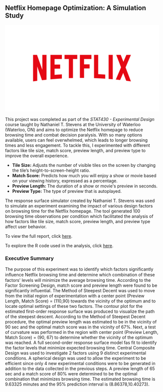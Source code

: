 ## Netflix Homepage Optimization: A Simulation Study

![](logo.png)

This project was completed as part of the *STAT430 - Experimental Design* course taught by Nathaniel T. Stevens at the University of Waterloo (Waterloo, ON) and aims to optimize the Netflix homepage to reduce browsing time and combat decision paralysis. With so many options available, users can feel overwhelmed, which leads to longer browsing times and less engagement. To tackle this, I experimented with different factors like tile size, match score, preview length, and preview type to improve the overall experience.

- **Tile Size:** Adjusts the number of visible tiles on the screen by changing the tile’s height-to-screen-height ratio.
- **Match Score:** Predicts how much you will enjoy a show or movie based on your viewing history, expressed as a percentage.
- **Preview Length:** The duration of a show or movie's preview in seconds.
- **Preview Type:** The type of preview that is autoplayed.

The response surface simulator created by Nathaniel T. Stevens was used to simulate an experiment examining the impact of various design factors on browsing time for the Netflix homepage. The tool generated 100 browsing time observations per condition which facilitated the analysis of how factors like tile size, match score, preview length, and preview type affect user behavior.

To view the full report, click [here](Netflix_Simulation_Study.pdf).

To explore the R code used in the analysis, click [here](Netflix_Code.R).


### Executive Summary

The purpose of this experiment was to identify which factors significantly inﬂuence Netflix browsing time and determine which combination of these factors' levels will minimize the average browsing time. According to the Factor Screening Design, match score and preview length were found to be significantly influential. The Method of Steepest Decent was used to move from the initial region of experimentation with a center point (Preview Length, Match Score) = (110,90) towards the vicinity of the optimum and to locate optimal settings of these two factors. The contour plot for the estimated first-order response surface was produced to visualize the path of the steepest descent. According to the Method of Steepest Decent procedure, the optimal preview length was estimated to be in the vicinity of 90 sec and the optimal match score was in the vicinity of 67%. Next, a test of curvature was performed in the region with center point (Preview Length, Match Score) = (90, 67) to determine whether the vicinity of the optimum was reached. A full second-order response surface model fas fit to identify the factor levels that minimize expected browsing time. Central Composite Design was used to investigate 2 factors using 9 distinct experimental conditions. A spherical design was used to allow the experiment to be efficient since only 4 new experimental conditions were to be generated in addition to the data collected in the previous steps. A preview length of 65 sec and a match score of 80% were determined to be the optimal combination that minimizes browsing time. The estimated browsing time is 9.63325 minutes and the 95% prediction interval is (8.86378,10.40273). 
